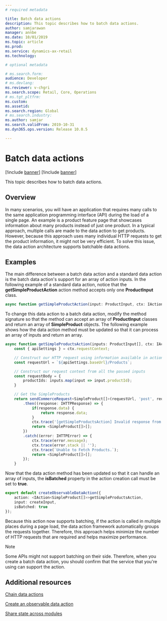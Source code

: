 ```yaml
---
# required metadata

title: Batch data actions
description: This topic describes how to batch data actions.
author: samjarawan
manager: annbe
ms.date: 10/01/2019
ms.topic: article
ms.prod: 
ms.service: dynamics-ax-retail
ms.technology: 

# optional metadata

# ms.search.form: 
audience: Developer
# ms.devlang: 
ms.reviewer: v-chgri
ms.search.scope: Retail, Core, Operations
# ms.tgt_pltfrm: 
ms.custom: 
ms.assetid: 
ms.search.region: Global
# ms.search.industry: 
ms.author: samjar
ms.search.validFrom: 2019-10-31
ms.dyn365.ops.version: Release 10.0.5

---
```

# Batch data actions

[!include [banner](../includes/preview-banner.md)]
[!include [banner](../includes/banner.md)]

This topic describes how to batch data actions.

## Overview

In many scenarios, you will have an application that requires many calls to the same application programming interface (API) during the load of a single page. An example is a product feature page that showcases information about many products instead of just one product. In a typical approach, multiple calls are made to the data action to get products. However, because this approach uses many individual HTTP requests to get the product information, it might not be very efficient. To solve this issue, the data action architecture supports batchable data actions.

## Examples

The main difference between a batch data action and a standard data action is the batch data action's support for an array of action inputs. In the following example of a standard data action, notice that the **getSimpleProductAction** action method accepts only one **ProductInput** class.

```typescript
async function getSimpleProductAction(input: ProductInput, ctx: IActionContext): Promise<SimpleProduct>
```

To change this data action to a batch data action, modify the method signature so that the method can accept an array of **ProductInput** classes and return an array of **SimpleProduct** objects. The following example shows how the data action method must be updated so that it can process an array of inputs and return an array.

```typescript
async function getSimpleProductsAction(inputs: ProductInput[], ctx: IActionContext): Promise<SimpleProduct[]> {
    const { apiSettings } = ctx.requestContext;

    // Construct our HTTP request using information available in actionContext (ctx), and our Action Input (input)
    const requestUrl = `${apiSettings.baseUrl}/Products`;

    // Construct our request context from all the passed inputs
    const requestBody = {
        productIds: inputs.map(input => input.productId);
    }

    // Get the SimpleProducts
    return sendCommerceRequest<SimpleProduct[]>(requestUrl, 'post', requestBody})
        .then((response: IHTTPResponse) => {
            if(response.data) {
                return response.data;
            }
            ctx.trace('[getSimpleProductsAction] Invalid response from server');
            return <SimpleProduct[]>[];
        })
        .catch((error: IHTTPError) => {
            ctx.trace(error.message);
            ctx.trace(error.stack || '');
            ctx.trace(`Unable to Fetch Products.`);
            return <SimpleProduct[]>[];
        });
    }
```

Now that the data action method has been updated so that it can handle an array of inputs, the **isBatched** property in the action creation call must be set to **true**.

```typescript
export default createObservableDataAction({
    action: <IAction<SimpleProduct[]>>getSimpleProductsAction,
    input: createInput,
    isBatched: true
});
```

Because this action now supports batching, if the action is called in multiple places during a page load, the data action framework automatically groups the requests together. Therefore, this approach helps minimize the number of HTTP requests that are required and helps maximize performance.

> [!NOTE]
> Some APIs might not support batching on their side. Therefore, when you create a batch data action, you should confirm that the service that you're using can support the action.

## Additional resources

[Chain data actions](chain-data-actions.md)

[Create an observable data action](create-observable-data-action.md)

[Share state across modules](share-state-across-modules.md)
